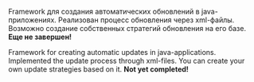 Framework для создания автоматических обновлений в java-приложениях. 
Реализован процесс обновления через xml-файлы. Возможно создание собственных стратегий обновления на его базе.
**Еще не завершен!**

Framework for creating automatic updates in java-applications.
Implemented the update process through xml-files. You can create your own update strategies based on it.
**Not yet completed!**
